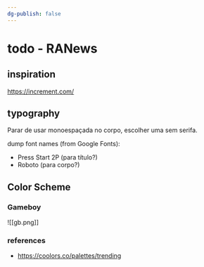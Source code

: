 ```yaml
---
dg-publish: false
---
```

# todo - RANews


## inspiration

https://increment.com/

## typography

Parar de usar monoespaçada no corpo, escolher uma sem serifa.

dump font names (from Google Fonts):
- Press Start 2P (para título?)
- Roboto (para corpo?)

## Color Scheme

### Gameboy

![[gb.png]]


### references

- <https://coolors.co/palettes/trending>